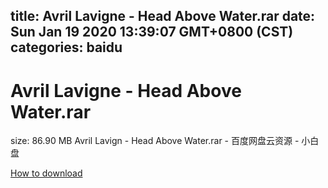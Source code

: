 
title: Avril Lavigne - Head Above Water.rar
date: Sun Jan 19 2020 13:39:07 GMT+0800 (CST)    
categories: baidu
---

# Avril Lavigne - Head Above Water.rar
size: 86.90 MB
 Avril Lavign - Head Above Water.rar - 百度网盘云资源 - 小白盘
 

[How to download](https://bpcam.bemobtrk.com/go/2ceec3aa-1ca2-46d6-b9ff-aaa5c184517c?jno=1600)